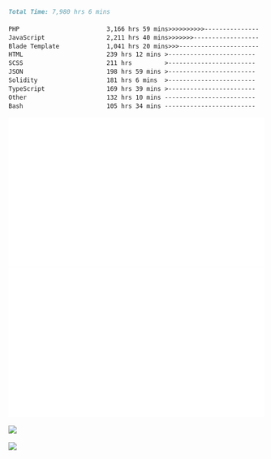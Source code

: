 <!--START_SECTION:waka-->

```markdown
Total Time: 7,980 hrs 6 mins

PHP                        3,166 hrs 59 mins>>>>>>>>>>---------------   39.04 %
JavaScript                 2,211 hrs 40 mins>>>>>>>------------------   27.26 %
Blade Template             1,041 hrs 20 mins>>>----------------------   12.84 %
HTML                       239 hrs 12 mins >------------------------   02.95 %
SCSS                       211 hrs         >------------------------   02.60 %
JSON                       198 hrs 59 mins >------------------------   02.45 %
Solidity                   181 hrs 6 mins  >------------------------   02.23 %
TypeScript                 169 hrs 39 mins >------------------------   02.09 %
Other                      132 hrs 10 mins -------------------------   01.63 %
Bash                       105 hrs 34 mins -------------------------   01.30 %
```

<!--END_SECTION:waka-->

![](https://raw.githubusercontent.com/DrMaxis/github-stats-transparent/output/generated/overview.svg)
![](https://raw.githubusercontent.com/DrMaxis/github-stats-transparent/output/generated/languages.svg)

![](https://git-readme-stats-drmaxis-projects.vercel.app/api?username=drmaxis&show_icons=true&theme=outrun&count_private=true&show=reviews,discussions_started,discussions_answered,prs_merged,prs_merged_percentage&custom_title=2024%20Github%20Rank)
 
<a href="https://count.getloli.com/"><img src="https://count.getloli.com/get/@:maxis-the-alchemist?theme=rule34"></a>
<!-- https://count.getloli.com/get/@alchemist?theme=rule34 -->
<br>
